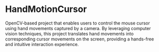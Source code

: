 # HandMotionCursor
OpenCV-based project that enables users to control the mouse cursor using hand movements captured by a camera. By leveraging computer vision techniques, this project translates hand movements into corresponding cursor movements on the screen, providing a hands-free and intuitive interaction experience.
